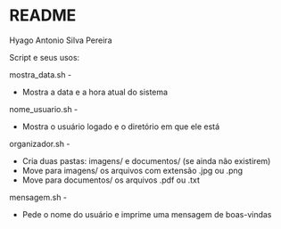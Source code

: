 # README

Hyago Antonio Silva Pereira

Script e seus usos:

mostra_data.sh -
- Mostra a data e a hora atual do sistema

nome_usuario.sh -
- Mostra o usuário logado e o diretório em que ele está

organizador.sh -
- Cria duas pastas: imagens/ e documentos/ (se ainda não existirem)
- Move para imagens/ os arquivos com extensão .jpg ou .png
- Move para documentos/ os arquivos .pdf ou .txt

mensagem.sh -
- Pede o nome do usuário e imprime uma mensagem de boas-vindas
